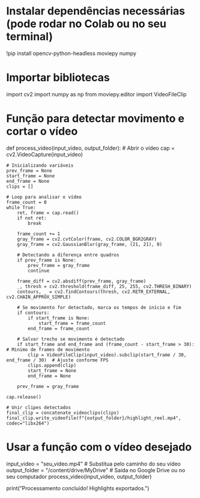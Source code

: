 # Instalar dependências necessárias (pode rodar no Colab ou no seu terminal)
!pip install opencv-python-headless moviepy numpy

# Importar bibliotecas
import cv2
import numpy as np
from moviepy.editor import VideoFileClip

# Função para detectar movimento e cortar o vídeo
def process_video(input_video, output_folder):
    # Abrir o vídeo
    cap = cv2.VideoCapture(input_video)

    # Inicializando variáveis
    prev_frame = None
    start_frame = None
    end_frame = None
    clips = []

    # Loop para analisar o vídeo
    frame_count = 0
    while True:
        ret, frame = cap.read()
        if not ret:
            break

        frame_count += 1
        gray_frame = cv2.cvtColor(frame, cv2.COLOR_BGR2GRAY)
        gray_frame = cv2.GaussianBlur(gray_frame, (21, 21), 0)

        # Detectando a diferença entre quadros
        if prev_frame is None:
            prev_frame = gray_frame
            continue

        frame_diff = cv2.absdiff(prev_frame, gray_frame)
        _, thresh = cv2.threshold(frame_diff, 25, 255, cv2.THRESH_BINARY)
        contours, _ = cv2.findContours(thresh, cv2.RETR_EXTERNAL, cv2.CHAIN_APPROX_SIMPLE)

        # Se movimento for detectado, marca os tempos de início e fim
        if contours:
            if start_frame is None:
                start_frame = frame_count
            end_frame = frame_count

        # Salvar trecho se movimento é detectado
        if start_frame and end_frame and (frame_count - start_frame > 30):  # Minimo de frames de movimento
            clip = VideoFileClip(input_video).subclip(start_frame / 30, end_frame / 30)  # Ajuste conforme FPS
            clips.append(clip)
            start_frame = None
            end_frame = None

        prev_frame = gray_frame

    cap.release()

    # Unir clipes detectados
    final_clip = concatenate_videoclips(clips)
    final_clip.write_videofile(f"{output_folder}/highlight_reel.mp4", codec="libx264")

# Usar a função com o vídeo desejado
input_video = "seu_video.mp4"  # Substitua pelo caminho do seu vídeo
output_folder = "/content/drive/MyDrive"  # Saída no Google Drive ou no seu computador
process_video(input_video, output_folder)

print("Processamento concluído! Highlights exportados.")
